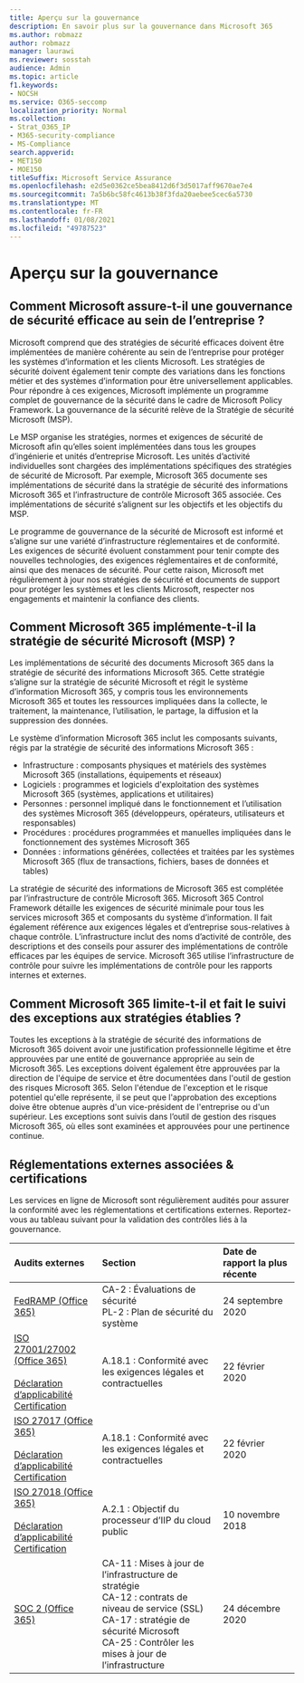 ```yaml
---
title: Aperçu sur la gouvernance
description: En savoir plus sur la gouvernance dans Microsoft 365
ms.author: robmazz
author: robmazz
manager: laurawi
ms.reviewer: sosstah
audience: Admin
ms.topic: article
f1.keywords:
- NOCSH
ms.service: O365-seccomp
localization_priority: Normal
ms.collection:
- Strat_O365_IP
- M365-security-compliance
- MS-Compliance
search.appverid:
- MET150
- MOE150
titleSuffix: Microsoft Service Assurance
ms.openlocfilehash: e2d5e0362ce5bea8412d6f3d5017aff9670ae7e4
ms.sourcegitcommit: 7a5b6bc58fc4613b38f3fda20aebee5cec6a5730
ms.translationtype: MT
ms.contentlocale: fr-FR
ms.lasthandoff: 01/08/2021
ms.locfileid: "49787523"
---
```

# <a name="governance-overview"></a>Aperçu sur la gouvernance

## <a name="how-does-microsoft-provide-effective-security-governance-across-the-enterprise"></a>Comment Microsoft assure-t-il une gouvernance de sécurité efficace au sein de l’entreprise ?

Microsoft comprend que des stratégies de sécurité efficaces doivent être implémentées de manière cohérente au sein de l’entreprise pour protéger les systèmes d’information et les clients Microsoft. Les stratégies de sécurité doivent également tenir compte des variations dans les fonctions métier et des systèmes d’information pour être universellement applicables. Pour répondre à ces exigences, Microsoft implémente un programme complet de gouvernance de la sécurité dans le cadre de Microsoft Policy Framework. La gouvernance de la sécurité relève de la Stratégie de sécurité Microsoft (MSP).

Le MSP organise les stratégies, normes et exigences de sécurité de Microsoft afin qu’elles soient implémentées dans tous les groupes d’ingénierie et unités d’entreprise Microsoft. Les unités d’activité individuelles sont chargées des implémentations spécifiques des stratégies de sécurité de Microsoft. Par exemple, Microsoft 365 documente ses implémentations de sécurité dans la stratégie de sécurité des informations Microsoft 365 et l’infrastructure de contrôle Microsoft 365 associée. Ces implémentations de sécurité s’alignent sur les objectifs et les objectifs du MSP.

Le programme de gouvernance de la sécurité de Microsoft est informé et s’aligne sur une variété d’infrastructure réglementaires et de conformité. Les exigences de sécurité évoluent constamment pour tenir compte des nouvelles technologies, des exigences réglementaires et de conformité, ainsi que des menaces de sécurité. Pour cette raison, Microsoft met régulièrement à jour nos stratégies de sécurité et documents de support pour protéger les systèmes et les clients Microsoft, respecter nos engagements et maintenir la confiance des clients.

## <a name="how-does-microsoft-365-implement-the-microsoft-security-policy-msp"></a>Comment Microsoft 365 implémente-t-il la stratégie de sécurité Microsoft (MSP) ?

Les implémentations de sécurité des documents Microsoft 365 dans la stratégie de sécurité des informations Microsoft 365. Cette stratégie s’aligne sur la stratégie de sécurité Microsoft et régit le système d’information Microsoft 365, y compris tous les environnements Microsoft 365 et toutes les ressources impliquées dans la collecte, le traitement, la maintenance, l’utilisation, le partage, la diffusion et la suppression des données.

Le système d’information Microsoft 365 inclut les composants suivants, régis par la stratégie de sécurité des informations Microsoft 365 :

- Infrastructure : composants physiques et matériels des systèmes Microsoft 365 (installations, équipements et réseaux)
- Logiciels : programmes et logiciels d'exploitation des systèmes Microsoft 365 (systèmes, applications et utilitaires)
- Personnes : personnel impliqué dans le fonctionnement et l’utilisation des systèmes Microsoft 365 (développeurs, opérateurs, utilisateurs et responsables)
- Procédures : procédures programmées et manuelles impliquées dans le fonctionnement des systèmes Microsoft 365
- Données : informations générées, collectées et traitées par les systèmes Microsoft 365 (flux de transactions, fichiers, bases de données et tables)

La stratégie de sécurité des informations de Microsoft 365 est complétée par l’infrastructure de contrôle Microsoft 365. Microsoft 365 Control Framework détaille les exigences de sécurité minimale pour tous les services microsoft 365 et composants du système d’information. Il fait également référence aux exigences légales et d’entreprise sous-relatives à chaque contrôle. L’infrastructure inclut des noms d’activité de contrôle, des descriptions et des conseils pour assurer des implémentations de contrôle efficaces par les équipes de service. Microsoft 365 utilise l’infrastructure de contrôle pour suivre les implémentations de contrôle pour les rapports internes et externes.

## <a name="how-does-microsoft-365-limit-and-track-exceptions-to-established-policies"></a>Comment Microsoft 365 limite-t-il et fait le suivi des exceptions aux stratégies établies ?

Toutes les exceptions à la stratégie de sécurité des informations de Microsoft 365 doivent avoir une justification professionnelle légitime et être approuvées par une entité de gouvernance appropriée au sein de Microsoft 365. Les exceptions doivent également être approuvées par la direction de l'équipe de service et être documentées dans l'outil de gestion des risques Microsoft 365. Selon l'étendue de l'exception et le risque potentiel qu'elle représente, il se peut que l'approbation des exceptions doive être obtenue auprès d'un vice-président de l'entreprise ou d'un supérieur. Les exceptions sont suivis dans l’outil de gestion des risques Microsoft 365, où elles sont examinées et approuvées pour une pertinence continue.

## <a name="related-external-regulations--certifications"></a>Réglementations externes associées & certifications

Les services en ligne de Microsoft sont régulièrement audités pour assurer la conformité avec les réglementations et certifications externes. Reportez-vous au tableau suivant pour la validation des contrôles liés à la gouvernance.

| **Audits externes** | **Section** | **Date de rapport la plus récente** |
|:--------------------|:------------|:-----------------------|
| [FedRAMP (Office 365)](https://compliance.microsoft.com/compliancemanager) | CA-2 : Évaluations de sécurité <br> PL-2 : Plan de sécurité du système | 24 septembre 2020 |
| [ISO 27001/27002 (Office 365)](https://servicetrust.microsoft.com/ViewPage/MSComplianceGuideV3?command=Download&downloadType=Document&downloadId=d7864d4f-e053-4cc4-a964-fa526d07c3be&tab=7027ead0-3d6b-11e9-b9e1-290b1eb4cdeb&docTab=7027ead0-3d6b-11e9-b9e1-290b1eb4cdeb_ISO_Reports) <br><br> [Déclaration d’applicabilité](https://servicetrust.microsoft.com/ViewPage/MSComplianceGuide?command=Download&downloadType=Document&downloadId=8ee1e46b-2ada-4e7b-bb7d-4c55a8cb6fcd&docTab=4ce99610-c9c0-11e7-8c2c-f908a777fa4d_ISO_Reports) <br> [Certification](https://servicetrust.microsoft.com/ViewPage/MSComplianceGuideV3?command=Download&downloadType=Document&downloadId=1e84a14a-2468-45ac-9412-5e53250d57ec&tab=7027ead0-3d6b-11e9-b9e1-290b1eb4cdeb&docTab=7027ead0-3d6b-11e9-b9e1-290b1eb4cdeb_ISO_Reports) | A.18.1 : Conformité avec les exigences légales et contractuelles | 22 février 2020 |
| [ISO 27017 (Office 365)](https://servicetrust.microsoft.com/ViewPage/MSComplianceGuideV3?command=Download&downloadType=Document&downloadId=d7864d4f-e053-4cc4-a964-fa526d07c3be&tab=7027ead0-3d6b-11e9-b9e1-290b1eb4cdeb&docTab=7027ead0-3d6b-11e9-b9e1-290b1eb4cdeb_ISO_Reports) <br><br> [Déclaration d’applicabilité](https://servicetrust.microsoft.com/ViewPage/MSComplianceGuide?command=Download&downloadType=Document&downloadId=8ee1e46b-2ada-4e7b-bb7d-4c55a8cb6fcd&docTab=4ce99610-c9c0-11e7-8c2c-f908a777fa4d_ISO_Reports) <br> [Certification](https://servicetrust.microsoft.com/ViewPage/MSComplianceGuideV3?command=Download&downloadType=Document&downloadId=70de0999-5451-43a3-9ef4-761e8fbfb1a3&tab=7027ead0-3d6b-11e9-b9e1-290b1eb4cdeb&docTab=7027ead0-3d6b-11e9-b9e1-290b1eb4cdeb_ISO_Reports) | A.18.1 : Conformité avec les exigences légales et contractuelles | 22 février 2020 |
| [ISO 27018 (Office 365)](https://servicetrust.microsoft.com/ViewPage/MSComplianceGuideV3?command=Download&downloadType=Document&downloadId=d7864d4f-e053-4cc4-a964-fa526d07c3be&tab=7027ead0-3d6b-11e9-b9e1-290b1eb4cdeb&docTab=7027ead0-3d6b-11e9-b9e1-290b1eb4cdeb_ISO_Reports) <br><br> [Déclaration d’applicabilité](https://servicetrust.microsoft.com/ViewPage/MSComplianceGuide?command=Download&downloadType=Document&downloadId=8ee1e46b-2ada-4e7b-bb7d-4c55a8cb6fcd&docTab=4ce99610-c9c0-11e7-8c2c-f908a777fa4d_ISO_Reports) <br> [Certification](https://servicetrust.microsoft.com/ViewPage/MSComplianceGuideV3?command=Download&downloadType=Document&downloadId=43e89534-f48d-42ea-a7a7-3523ff516036&tab=7027ead0-3d6b-11e9-b9e1-290b1eb4cdeb&docTab=7027ead0-3d6b-11e9-b9e1-290b1eb4cdeb_ISO_Reports) | A.2.1 : Objectif du processeur d’IIP du cloud public | 10 novembre 2018 |
| [SOC 2 (Office 365)](https://servicetrust.microsoft.com/ViewPage/MSComplianceGuideV3?command=Download&downloadType=Document&downloadId=a73c1738-7892-42b7-acd3-87b6371c53f6&tab=7027ead0-3d6b-11e9-b9e1-290b1eb4cdeb&docTab=7027ead0-3d6b-11e9-b9e1-290b1eb4cdeb_SOC_%2F_SSAE_16_Reports) | CA-11 : Mises à jour de l’infrastructure de stratégie <br> CA-12 : contrats de niveau de service (SSL) <br> CA-17 : stratégie de sécurité Microsoft <br> CA-25 : Contrôler les mises à jour de l’infrastructure | 24 décembre 2020 |
